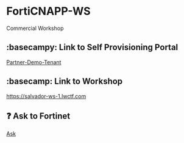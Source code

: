 # FortiCNAPP-WS
Commercial Workshop

## :basecampy: Link to Self Provisioning Portal
[Partner-Demo-Tenant](https://ee.lwalliances.com/event/fortidemo)

## :basecamp: Link to Workshop
https://salvador-ws-1.lwctf.com

## ❓ Ask to Fortinet
[Ask](./issues/new)
